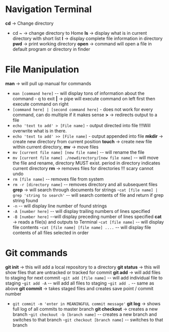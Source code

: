 # Navigation Terminal
**cd** -> Change directory
- cd ~ -> change directory to Home
**ls** -> display what is in current directory with short list
**l** -> display complete file information in directory
**pwd** -> print working directory
**open** -> command will open a file in default program or directory in finder

# File Manipulation
**man** -> will pull up manual for commands
- `man [command here]` -- will display tons of information about the command - q to exit
**|** -> pipe will execute command on left first then execute command on right
- `[command here] | [second command here]` - does not work for every command, can do multiple if it makes sense
**>** -> redirects output to a file
- `echo 'text to add' > [File name]` - output directed into file !!!Will overwrite what is in there.
- `echo 'text to add' >> [File name]` - output appended into file
**mkdir** -> create new directory from current position
**touch** -> create new file within current directory,
**mv** -> move files
- `mv [current file name] [new file name]` -- will rename the file
- `mv [current file name] ./newdirectory/[new file name]` -- will move the file and rename, directory MUST exist. period in directory indicates current directory
**rm** -> removes files for directories !!! scary cannot undo
- `rm [file name]` -- removes file from system
- `rm -r [directory name]` -- removes directory and all subsequent files
**grep** -> will search through documents for strings
-`cat [file name] | grep 'string to search'` -- will search contents of file and return if grep string found
- `-n` -- will display line number of found strings
- `-A [number here]` -- will display trailing numbers of lines specified
- `-B [number here]` --will display preceding number of lines specified
**cat** -> reads a file(s) and outputs to Terminal
-`cat [file name]` -- will display file contents
-`cat [file name] [file name] ....` -- will display file contents of all files selected in order

# Git commands
**git init** -> this will add a local repository to a directory
**git status** -> this will show files that are untracked or tracked for commit
**git add** -> will add files to staging for next commit
  -`git add [file name]` -- will add individual file to staging
  -`git add -A` -- will add all files to staging
  -`git add .` -- same as above
**git commit** -> takes staged files and creates save point / commit number
- `git commit -m 'enter in MEANINGFUL commit message'`
**git log** -> shows full log of all commits to master branch
**git checkout** -> creates a new branch
-`git checkout -b [branch name]` -- creates a new branch and switches to that branch
-`git checkout [branch name]` -- switches to that branch
